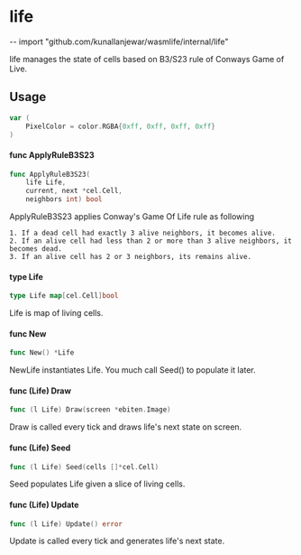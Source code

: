 # life
--
    import "github.com/kunallanjewar/wasmlife/internal/life"

life manages the state of cells based on B3/S23 rule of Conways Game of Live.

## Usage

```go
var (
	PixelColor = color.RGBA{0xff, 0xff, 0xff, 0xff}
)
```

#### func  ApplyRuleB3S23

```go
func ApplyRuleB3S23(
	life Life,
	current, next *cel.Cell,
	neighbors int) bool
```
ApplyRuleB3S23 applies Conway's Game Of Life rule as following

    1. If a dead cell had exactly 3 alive neighbors, it becomes alive.
    2. If an alive cell had less than 2 or more than 3 alive neighbors, it becomes dead.
    3. If an alive cell has 2 or 3 neighbors, its remains alive.

#### type Life

```go
type Life map[cel.Cell]bool
```

Life is map of living cells.

#### func  New

```go
func New() *Life
```
NewLife instantiates Life. You much call Seed() to populate it later.

#### func (Life) Draw

```go
func (l Life) Draw(screen *ebiten.Image)
```
Draw is called every tick and draws life's next state on screen.

#### func (Life) Seed

```go
func (l Life) Seed(cells []*cel.Cell)
```
Seed populates Life given a slice of living cells.

#### func (Life) Update

```go
func (l Life) Update() error
```
Update is called every tick and generates life's next state.
